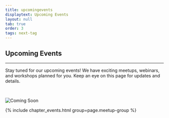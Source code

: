 ```yaml
---
title: upcomingevents
displaytext: Upcoming Events
layout: null
tab: true
order: 3
tags: next-tag
---
```


<h2>Upcoming Events</h2>

<hr>

<p>Stay tuned for our upcoming events! We have exciting meetups, webinars, and workshops planned for you. Keep an eye on this page for updates and details.</p>

<br>

![Coming Soon](assets/images/coming_soon.gif)

{% include chapter_events.html group=page.meetup-group %}



